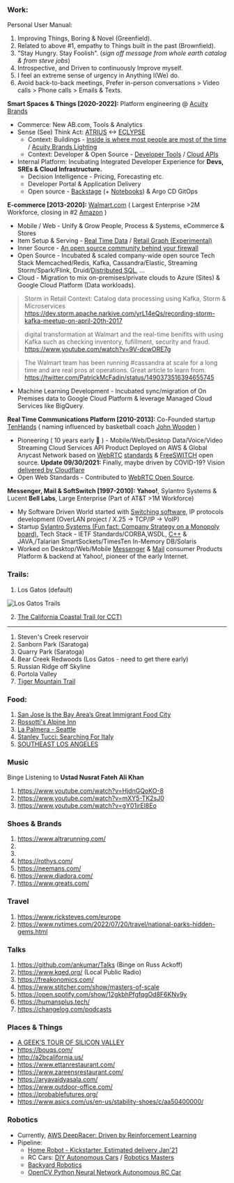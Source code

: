 ### Work:

Personal User Manual:

1. Improving Things, Boring & Novel (Greenfield).
2. Related to above #1, empathy to Things built in the past (Brownfield).
3. "Stay Hungry. Stay Foolish". (_sign off message from whole earth catalog & from steve jobs_)
4. Introspective, and Driven to continuously Improve myself.
5. I feel an extreme sense of urgency in Anything I(We) do.
6. Avoid back-to-back meetings, Prefer in-person conversations > Video calls > Phone calls > Emails & Texts.

 **Smart Spaces & Things [2020-2022]:** Platform engineering @ [Acuity Brands](https://www.acuitybrands.com/)
* Commerce: New AB.com, Tools & Analytics
* Sense (See) Think Act: [ATRIUS](https://atrius.com/why-atrius) <-> [ECLYPSE](https://www.distech-controls.com/eclypse)
  * Context: Buildings - [Inside is where most people are most of the time](https://www.drawdown.org/sectors/buildings) / [Acuity Brands
Lighting](https://www.acuitybrands.com/who-we-are/acuity-brands-lighting)
  * Context: Developer & Open Source - [Developer Tools](https://developer.distech-controls.com/) / [Cloud APIs](https://github.com/DistechControls/CloudRelay)
* Internal Platform: Incubating Integrated Developer Experience for **Devs, SREs & Cloud Infrastructure.**
  * Decision Intelligence - Pricing, Forecasting etc.
  * Developer Portal & Application Delivery  
  * Open source - [Backstage](https://platformengineering.org/platform-tooling) (+ [Notebooks](https://jupyter.org/)) & Argo CD GitOps

**E-commerce [2013-2020]:** [Walmart.com](https://www.walmart.com/) ( Largest Enterprise >2M Workforce, closing in #2 [Amazon](https://en.wikipedia.org/wiki/List_of_largest_United_States%E2%80%93based_employers_globally) )
* Mobile / Web - Unify & Grow People, Process & Systems, eCommerce & Stores 
* Item Setup & Serving - [Real Time Data](https://www.confluent.io/blog/apache-kafka-item-setup/) / [Retail Graph (Experimental)](https://medium.com/walmartlabs/retail-graph-walmarts-product-knowledge-graph-6ef7357963bc)
* Inner Source - [An open source community behind your firewall](https://resources.github.com/whitepapers/introduction-to-innersource/)
* Open Source - Incubated & scaled company-wide open source Tech Stack Memcached/Redis, Kafka, Cassandra/Elastic, Streaming Storm/Spark/Flink, Druid/[Distributed SQL](https://blog.starburstdata.com/prestosql-becomes-trino), ...
* Cloud - Migration to mix on-premises/private clouds to Azure (Sites) & Google Cloud Platform (Data workloads).

> Storm in Retail Context: Catalog data processing using Kafka, Storm & Microservices https://dev.storm.apache.narkive.com/yrL14eQs/recording-storm-kafka-meetup-on-april-20th-2017

> digital transformation at Walmart and the real-time benifits with using Kafka such as checking inventory, fufillment, security and fraud. https://www.youtube.com/watch?v=9V-dcwORE7g 

> The Walmart team has been running #cassandra at scale for a long time and are real pros at operations. Great article to learn from. https://twitter.com/PatrickMcFadin/status/1490373516394655745

* Machine Learning Development - Incubated sync/migration of On Premises data to Google Cloud Platform & leverage Managed Cloud Services like BigQuery.

**Real Time Communications Platform [2010-2013]:** Co-Founded startup [TenHands](https://twitter.com/an1kumar/status/277200713728274433?s=20) ( naming influenced by basketball coach [John Wooden](https://en.wikipedia.org/wiki/John_Wooden) )
* Pioneering ( 10 years early :thought_balloon:  ) - Mobile/Web/Desktop Data/Voice/Video Streaming Cloud Services API Product Deployed on AWS & Global Anycast Network based on [WebRTC](https://queue.acm.org/detail.cfm?id=3457587) [standards](https://twitter.com/ietf/status/1354071004058951682) & [FreeSWITCH](https://freeswitch.org/) open source. **Update 09/30/2021:** Finally, maybe driven by COVID-19? Vision [delivered by Cloudflare](https://blog.cloudflare.com/announcing-our-real-time-communications-platform/)
* Open Web Standards - Contributed to [WebRTC Open Source](https://chromium.googlesource.com/external/webrtc/+/master/AUTHORS#23).

**Messenger, Mail & SoftSwitch [1997-2010]:** 
**Yahoo!**, Sylantro Systems & Lucent **Bell Labs**, Large Enterprise (Part of AT&T >1M Workforce)
* My Software Driven World started with [Switching software](https://freeswitch.org/confluence/display/FREESWITCH/Glossary#Glossary-Softswitch), IP protocols development (OverLAN project / X.25 -> TCP/IP -> VoIP)
* Startup [Sylantro Systems (Fun fact: Company Strategy on a Monopoly board)](https://www.networkworld.com/article/2272062/broadsoft-acquires-sylantro-as-voip-market-consolidates.html), Tech Stack - IETF Standards/CORBA,WSDL, [C++](https://awesomecpp.com/) & JAVA,/Talarian SmartSockets/TimesTen In-Memory DB/Solaris
* Worked on Desktop/Web/Mobile [Messenger](https://en.wikipedia.org/wiki/Yahoo!_Messenger) & [Mail](https://en.wikipedia.org/wiki/Yahoo!_Mail) consumer Products Platform & backend at Yahoo!, pioneer of the early Internet.

### Trails:

1. Los Gatos (default)

![Los Gatos Trails](https://user-images.githubusercontent.com/658791/111216791-14771500-8592-11eb-8989-926a5dca6489.jpg)

2. [The California Coastal Trail (or CCT)](https://the-california-coastal-trail-1-coastalcomm.hub.arcgis.com/)

---

1. Steven's Creek reservoir
2. Sanborn Park (Saratoga)
3. Quarry Park (Saratoga)
4. Bear Creek Redwoods (Los Gatos - need to get there early)
5. Russian Ridge off Skyline 
6. Portola Valley
7. [Tiger Mountain Trail](https://www.wta.org/go-hiking/hikes/tiger-mountain-trail)

### Food:

1. [San Jose Is the Bay Area’s Great Immigrant Food City](https://www.kqed.org/sanjosefood)
2. [Rossotti's Alpine Inn](https://www.alpineinnpv.com/)
3. [La Palmera - Seattle](https://www.lapalmerafmr.com/)
4. [Stanley Tucci: Searching For Italy](https://www.cnn.com/travel/article/stanley-tucci-searching-for-italy-restaurants/index.html)
5. [SOUTHEAST LOS ANGELES](https://www.lataco.com/southeast-los-angeles-food-guide/)

### Music

Binge Listening to **Ustad Nusrat Fateh Ali Khan**

1. https://www.youtube.com/watch?v=HjdnGQoKO-8
2. https://www.youtube.com/watch?v=mXY5-TK2sJ0
3. https://www.youtube.com/watch?v=gY01irEl8Eo

### Shoes & Brands
 
1. https://www.altrarunning.com/
2. 
3. 
4. https://rothys.com/
5. https://neemans.com/ 
6. https://www.diadora.com/
7. https://www.greats.com/

### Travel

1. https://www.ricksteves.com/europe
2. https://www.nytimes.com/2022/07/20/travel/national-parks-hidden-gems.html

### Talks

1. https://github.com/ankumar/Talks (Binge on Russ Ackoff)
2. https://www.kqed.org/ (Local Public Radio)
3. https://freakonomics.com/
4. https://www.stitcher.com/show/masters-of-scale
5. https://open.spotify.com/show/12gkbhPfgfqgOd8F6KNv9y
6. https://humansplus.tech/
7. https://changelog.com/podcasts

### Places & Things

* [A GEEK’S TOUR OF SILICON VALLEY](https://dirkriehle.com/open-books/a-geeks-tour-of-silicon-valley/)
* https://bouqs.com/
* http://a2bcalifornia.us/
* https://www.ettanrestaurant.com/
* https://www.zareensrestaurant.com/
* https://aryavaidyasala.com/
* https://www.outdoor-office.com/
* https://probablefutures.org/
* https://www.asics.com/us/en-us/stability-shoes/c/aa50400000/

### Robotics

* Currently, [AWS DeepRacer: Driven by Reinforcement Learning](https://www.aws.training/Details/eLearning?id=32143)
* Pipeline:
  * [Home Robot - Kickstarter, Estimated delivery Jan'21](https://ximpatico.com/)
  * RC Cars: [DIY Autonomous Cars](https://diyrobocars.com/) / [Robotics Masters](https://www.roboticsmasters.co/)
  * [Backyard Robotics](https://backyardrobotics.eu/)
  * [OpenCV Python Neural Network Autonomous RC Car](https://www.youtube.com/watch?v=BBwEF6WBUQs)


